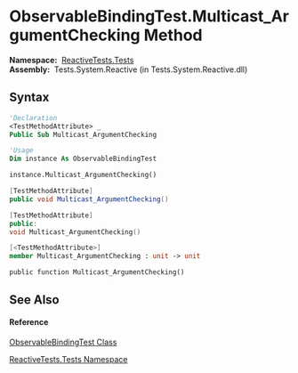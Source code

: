 # ObservableBindingTest.Multicast\_ArgumentChecking Method

**Namespace:**  [ReactiveTests.Tests](ReactiveTests.Tests\ReactiveTests.Tests.md)  
**Assembly:**  Tests.System.Reactive (in Tests.System.Reactive.dll)

## Syntax

```vb
'Declaration
<TestMethodAttribute> _
Public Sub Multicast_ArgumentChecking
```

```vb
'Usage
Dim instance As ObservableBindingTest

instance.Multicast_ArgumentChecking()
```

```csharp
[TestMethodAttribute]
public void Multicast_ArgumentChecking()
```

```c++
[TestMethodAttribute]
public:
void Multicast_ArgumentChecking()
```

```fsharp
[<TestMethodAttribute>]
member Multicast_ArgumentChecking : unit -> unit 
```

```jscript
public function Multicast_ArgumentChecking()
```

## See Also

#### Reference

[ObservableBindingTest Class](ObservableBindingTest\ObservableBindingTest.md)

[ReactiveTests.Tests Namespace](ReactiveTests.Tests\ReactiveTests.Tests.md)




